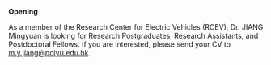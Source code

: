 **Opening**

As a member of the Research Center for Electric Vehicles (RCEV), Dr. JIANG Mingyuan is looking for Research Postgraduates, Research Assistants, and Postdoctoral Fellows. If you are interested, please send your CV to m.y.jiang@polyu.edu.hk.
